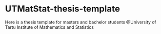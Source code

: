 # UTMatStat-thesis-template
Here is a thesis template for masters and bachelor students @University of Tartu Institute of Mathematics and Statistics
